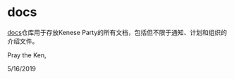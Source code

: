 # docs
[docs](https://github.com/kenese-party/docs)仓库用于存放Kenese Party的所有文档，包括但不限于通知、计划和组织的介绍文件。

Pray the Ken,

5/16/2019
